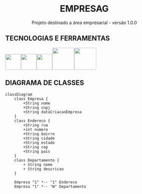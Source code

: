 <h1 align="center">EMPRESAG</h1>
<p align="center">Projeto destinado a área empresarial - versão 1.0.0</p>


## TECNOLOGIAS E FERRAMENTAS
<img src="https://cdn.jsdelivr.net/gh/devicons/devicon@latest/icons/java/java-original-wordmark.svg" width="50" height="50" /><img 
src="https://cdn.jsdelivr.net/gh/devicons/devicon@latest/icons/spring/spring-original-wordmark.svg" width="50" height="50" /><img 
src="https://cdn.jsdelivr.net/gh/devicons/devicon@latest/icons/intellij/intellij-original.svg" width="50" height="50" /><img 
src="https://cdn.jsdelivr.net/gh/devicons/devicon@latest/icons/postman/postman-original-wordmark.svg" width="70" height="70" /><img 
src="https://cdn.jsdelivr.net/gh/devicons/devicon@latest/icons/swagger/swagger-plain-wordmark.svg" height="70" width="70" />

## DIAGRAMA DE CLASSES
```mermaid
classDiagram
    class Empresa {
        +String nome
        +String cnpj
        +String dataCriacaoEmpresa
    }
    class Endereco {   
        +String rua
        +int numero
        +String bairro
        +String cidade
        +String estado
        +String cep
        +String pais
    }
    class Departamento {
        + String nome
        + String descricao
    }

    Empresa "1" *-- "1" Endereco
    Empresa "1" *-- "N" Departamento

```


          
          
          
          
